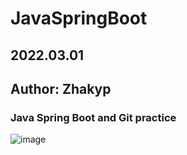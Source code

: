 # JavaSpringBoot
## 2022.03.01
## Author: Zhakyp 
### Java Spring Boot and Git practice 
![image](https://user-images.githubusercontent.com/73534500/156514291-04930c6b-f994-419d-a19d-0ca4e8a8aed3.png)
